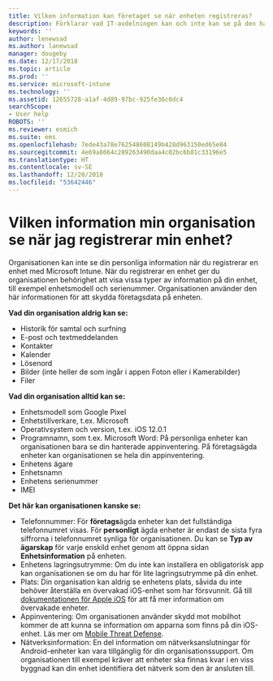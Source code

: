 ```yaml
---
title: Vilken information kan företaget se när enheten registreras?
description: Förklarar vad IT-avdelningen kan och inte kan se på den hanterade enheten.
keywords: ''
author: lenewsad
ms.author: lanewsad
manager: dougeby
ms.date: 12/17/2018
ms.topic: article
ms.prod: ''
ms.service: microsoft-intune
ms.technology: ''
ms.assetid: 12655728-a1af-4d89-97bc-925fe36c0dc4
searchScope:
- User help
ROBOTS: ''
ms.reviewer: esmich
ms.suite: ems
ms.openlocfilehash: 7ede43a78e762548608149b428d963150ed65e84
ms.sourcegitcommit: 4e69a8664c289263490daa4c02bc6b81c33196e5
ms.translationtype: HT
ms.contentlocale: sv-SE
ms.lasthandoff: 12/20/2018
ms.locfileid: "53642446"
---
```

# <a name="what-information-can-my-organization-see-when-i-enroll-my-device"></a>Vilken information min organisation se när jag registrerar min enhet?

Organisationen kan inte se din personliga information när du registrerar en enhet med Microsoft Intune. När du registrerar en enhet ger du organisationen behörighet att visa vissa typer av information på din enhet, till exempel enhetsmodell och serienummer. Organisationen använder den här informationen för att skydda företagsdata på enheten.

**Vad din organisation aldrig kan se:**

- Historik för samtal och surfning
- E-post och textmeddelanden
- Kontakter
- Kalender
-   Lösenord
- Bilder (inte heller de som ingår i appen Foton eller i Kamerabilder)
- Filer

**Vad din organisation alltid kan se:**

- Enhetsmodell som Google Pixel
- Enhetstillverkare, t.ex. Microsoft
- Operativsystem och version, t.ex. iOS 12.0.1
- Programnamn, som t.ex. Microsoft Word: På personliga enheter kan organisationen bara se din hanterade appinventering. På företagsägda enheter kan organisationen se hela din appinventering.
- Enhetens ägare
- Enhetsnamn
- Enhetens serienummer
- IMEI

**Det här kan organisationen kanske se:**

-  Telefonnummer: För **företags**ägda enheter kan det fullständiga telefonnumret visas. För **personligt** ägda enheter är endast de sista fyra siffrorna i telefonnumret synliga för organisationen. Du kan se **Typ av ägarskap** för varje enskild enhet genom att öppna sidan **Enhetsinformation** på enheten.
- Enhetens lagringsutrymme: Om du inte kan installera en obligatorisk app kan organisationen se om du har för lite lagringsutrymme på din enhet.  
-  Plats: Din organisation kan aldrig se enhetens plats, såvida du inte behöver återställa en övervakad iOS-enhet som har försvunnit. Gå till [dokumentationen för Apple iOS](https://go.microsoft.com/fwlink/?linkid=853816) för att få mer information om övervakade enheter.  
- Appinventering: Om organisationen använder skydd mot mobilhot kommer de att kunna se information om apparna som finns på din iOS-enhet. Läs mer om [Mobile Threat Defense](you-are-prompted-to-install-mtd-ios.md).
- Nätverksinformation: En del information om nätverksanslutningar för Android-enheter kan vara tillgänglig för din organisationssupport. Om organisationen till exempel kräver att enheter ska finnas kvar i en viss byggnad kan din enhet identifiera det nätverk som den är ansluten till. 
